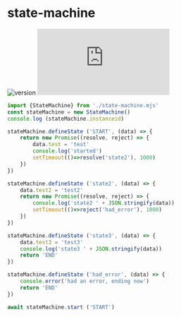 # state-machine
![version](https://d25lcipzij17d.cloudfront.net/badge.svg?id=js&type=6&v=0.2.00&x2=0)
![size](http://img.badgesize.io/digplan/tiny-state-machine/master/state-machine.js)

````js
import {StateMachine} from './state-machine.mjs'
const stateMachine = new StateMachine()
console.log (stateMachine.instanceid)

stateMachine.defineState ('START', (data) => {
    return new Promise((resolve, reject) => {
        data.test = 'test'
        console.log('started')
        setTimeout(()=>resolve('state2'), 1000)
    })
})

stateMachine.defineState ('state2', (data) => {
    data.test2 = 'test2'
    return new Promise((resolve, reject) => {
        console.log('state2 ' + JSON.stringify(data))
        setTimeout(()=>reject('had_error'), 1000)
    })
})

stateMachine.defineState ('state3', (data) => {
    data.test3 = 'test3'
    console.log('state3 ' + JSON.stringify(data))
    return 'END'
})

stateMachine.defineState ('had_error', (data) => {
    console.error('had an error, ending now')
    return 'END'
})

await stateMachine.start ('START')
````
